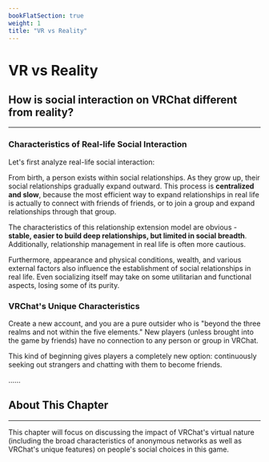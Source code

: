 ```yaml
---
bookFlatSection: true
weight: 1
title: "VR vs Reality"
---
```


# VR vs Reality

## How is social interaction on VRChat different from reality?

---

### Characteristics of Real-life Social Interaction

Let's first analyze real-life social interaction:

From birth, a person exists within social relationships. As they grow up, their social relationships gradually expand outward. This process is **centralized and slow**, because the most efficient way to expand relationships in real life is actually to connect with friends of friends, or to join a group and expand relationships through that group.

The characteristics of this relationship extension model are obvious - **stable, easier to build deep relationships, but limited in social breadth**. Additionally, relationship management in real life is often more cautious.

Furthermore, appearance and physical conditions, wealth, and various external factors also influence the establishment of social relationships in real life. Even socializing itself may take on some utilitarian and functional aspects, losing some of its purity.

### VRChat's Unique Characteristics

Create a new account, and you are a pure outsider who is "beyond the three realms and not within the five elements." New players (unless brought into the game by friends) have no connection to any person or group in VRChat.

This kind of beginning gives players a completely new option: continuously seeking out strangers and chatting with them to become friends.

......

## About This Chapter

---

This chapter will focus on discussing the impact of VRChat's virtual nature (including the broad characteristics of anonymous networks as well as VRChat's unique features) on people's social choices in this game.